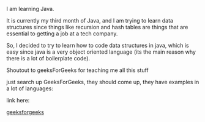I am learning Java.

It is currently my third month of Java, and I am trying to learn data structures since things like recursion and hash tables are things that are essential to getting a job at a tech company.

So, I decided to try to learn how to code data structures in java, which is easy since java is a very object oriented language (its the main reason why there is a lot of boilerplate code).

Shoutout to geeksForGeeks for teaching me all this stuff

just search up GeeksForGeeks, they should come up, they have examples in a lot of languages:

link here: 

[geeksforgeeks]([url](https://www.geeksforgeeks.org))
